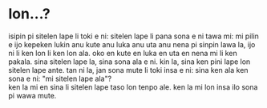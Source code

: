 # lon...?

isipin pi sitelen lape li toki e ni: sitelen lape li pana sona e ni tawa mi:
mi pilin e ijo kepeken lukin anu kute anu luka anu uta anu nena pi sinpin lawa la, ijo ni li ken lon li ken lon ala.
oko en kute en luka en uta en nena mi li ken pakala.
sina sitelen lape la, sina sona ala e ni. kin la, sina ken pini lape lon sitelen lape ante.
tan ni la, jan sona mute li toki insa e ni: sina ken ala ken sona e ni: "mi sitelen lape ala"?  
ken la mi en sina li sitelen lape taso lon tenpo ale. ken la mi lon insa ilo sona pi wawa mute.
